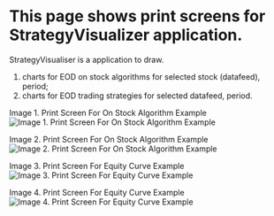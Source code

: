 # This page shows print screens for StrategyVisualizer application.

StrategyVisualiser is a application to draw.
 1. charts for EOD on stock algorithms for selected stock (datafeed), period;
 2. charts for EOD trading strategies for selected datafeed, period.

Image 1. Print Screen For On Stock Algorithm Example
![Image 1. Print Screen For On Stock Algorithm Example](https://github.com/sidorovis/stsc/wiki/images/zozka_strategy_visualiser/01.png)

Image 2. Print Screen For On Stock Algorithm Example
![Image 2. Print Screen For On Stock Algorithm Example](https://github.com/sidorovis/stsc/wiki/images/zozka_strategy_visualiser/02.png)

Image 3. Print Screen For Equity Curve Example
![Image 3. Print Screen For Equity Curve Example](https://github.com/sidorovis/stsc/wiki/images/zozka_strategy_visualiser/03.png)

Image 4. Print Screen For Equity Curve Example
![Image 4. Print Screen For Equity Curve Example](https://github.com/sidorovis/stsc/wiki/images/zozka_strategy_visualiser/04.png)

